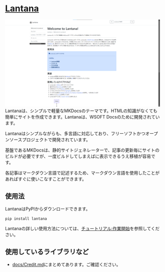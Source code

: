 # [Lantana](https://lantana.wsoft.ws/)
![Screenshot](/screenshot.png)
Lantanaは、シンプルで軽量なMKDocsのテーマです。HTMLの知識がなくても簡単にサイトを作成できます。Lantanaは、WSOFT Docsのために開発されています。

Lantanaはシンプルながらも、多言語に対応しており、フリーソフトかつオープンソースプロジェクトで開発されています。

基盤であるMKDocsは、静的サイトジェネレーターで、記事の更新毎にサイトのビルドが必要ですが、一度ビルドしてしまえばに表示できるうえ移植が容易です。

各記事はマークダウン言語で記述するため、マークダウン言語を使用したことがあればすぐに使いこなすことができます。

## 使用法
LantanaはPyPIからダウンロードできます。
```shell
pip install lantana
```
Lantanaの詳しい使用方法については、[チュートリアル:作業開始](https://lantana.wsoft.ws/tutrial/getstarted/)を参照してください。

## 使用しているライブラリなど
* [docs/Credit.md](https://lantana.wsoft.ws/Credit)にまとめてあります。ご確認ください。